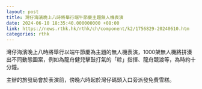 ```yaml
---
layout: post
title: 灣仔海濱晚上八時將舉行端午節慶主題無人機表演
date: 2024-06-10 18:35:40.000000000 +08:00
link: https://news.rthk.hk/rthk/ch/component/k2/1756829-20240610.htm
categories: rthk
---
```


灣仔海濱晚上八時將舉行以端午節慶為主題的無人機表演，1000架無人機將拼湊出不同動態圖案，例如為龍舟健兒擊鼓打氣的「粽」指揮、龍舟競渡等，為時約十分鐘。

主辦的旅發局會於表演前，傍晚六時起於灣仔碼頭入口旁派發免費雪糕。
